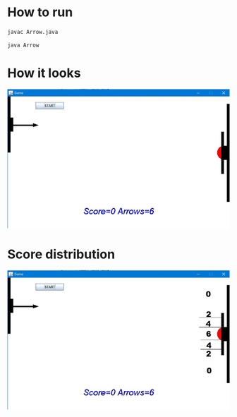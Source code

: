 # How to run

```
javac Arrow.java
```
```
java Arrow
```

# How it looks

![Screenshot](./docs/images/GameWindow.jpg)

# Score distribution

![Screenshot](./docs/images/GameWindow_Score.jpg)

